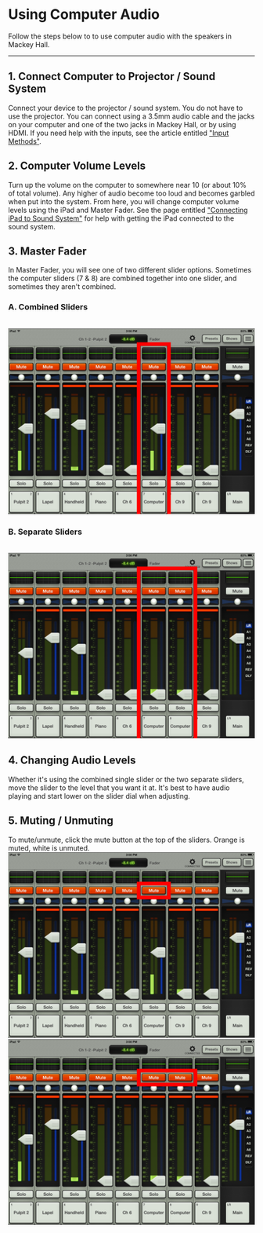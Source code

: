 # Using Computer Audio

Follow the steps below to to use computer audio with the speakers in Mackey Hall.

---

## 1. Connect Computer to Projector / Sound System
  Connect your device to the projector / sound system. You do not have to use the projector. You can connect using a 3.5mm audio cable and the jacks on your computer and one of the two jacks in Mackey Hall, or by using HDMI. If you need help with the inputs, see the article entitled ["Input Methods"](../video/inputs.md).
 
## 2. Computer Volume Levels
  Turn up the volume on the computer to somewhere near 10 (or about 10% of total volume). Any higher of audio become too loud and becomes garbled when put into the system. From here, you will change computer volume levels using the iPad and Master Fader. See the page entitled ["Connecting iPad to Sound System"](ipad_sound_system.md) for help with getting the iPad connected to the sound system.

## 3. Master Fader
  In Master Fader, you will see one of two different slider options. Sometimes the computer sliders (7 & 8) are combined together into one slider, and sometimes they aren't combined. 

### A. Combined Sliders
 <br>![Sliders Combined](../../assets/images/audio/computer_audio/ipad_combined_computer.png)

### B. Separate Sliders
 <br>![Sliders Separated](../../assets/images/audio/computer_audio/ipad_separate_computer.png)

## 4. Changing Audio Levels
  Whether it's using the combined single slider or the two separate sliders, move the slider to the level that you want it at. It's best to have audio playing and start lower on the slider dial when adjusting.

## 5. Muting / Unmuting
  To mute/unmute, click the mute button at the top of the sliders. Orange is muted, white is unmuted.
  <br>![Sliders Combined](../../assets/images/audio/computer_audio/ipad_combined_computer_mute.png)
  <br>![Sliders Separated](../../assets/images/audio/computer_audio/ipad_separate_computer_mute.png)